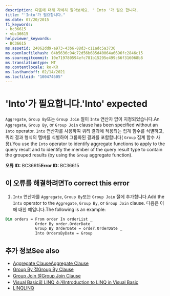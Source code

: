 ```yaml
---
description: 다음에 대해 자세히 알아보세요. ' Into '가 필요 합니다.
title: "'Into'가 필요합니다."
ms.date: 07/20/2015
f1_keywords:
- bc36615
- vbc36615
helpviewer_keywords:
- BC36615
ms.assetid: 24062dd9-a973-43b6-88d3-c11adc5a3736
ms.openlocfilehash: 04b5636c94c72d56b685d40064a6696fc2846c15
ms.sourcegitcommit: 10e719780594efc781b15295e499c66f316068b8
ms.translationtype: MT
ms.contentlocale: ko-KR
ms.lasthandoff: 02/14/2021
ms.locfileid: "100474605"
---
```

# <a name="into-expected"></a><span data-ttu-id="ce365-103">'Into'가 필요합니다.</span><span class="sxs-lookup"><span data-stu-id="ce365-103">'Into' expected</span></span>

<span data-ttu-id="ce365-104">`Aggregate`, `Group By`또는 `Group Join` 절이 `Into` 연산자 없이 지정되었습니다.</span><span class="sxs-lookup"><span data-stu-id="ce365-104">An `Aggregate`, `Group By`, or `Group Join` clause has been specified without an `Into` operator.</span></span> <span data-ttu-id="ce365-105">`Into` 연산자를 사용하여 쿼리 결과에 적용되는 집계 함수를 식별하고, 쿼리 결과 형식의 멤버를 식별하여 그룹화된 결과를 포함합니다( `Group` 집계 함수 사용).</span><span class="sxs-lookup"><span data-stu-id="ce365-105">You use the `Into` operator to identify aggregate functions to apply to the query result and to identify the member of the query result type to contain the grouped results (by using the `Group` aggregate function).</span></span>  
  
 <span data-ttu-id="ce365-106">**오류 ID:** BC36615</span><span class="sxs-lookup"><span data-stu-id="ce365-106">**Error ID:** BC36615</span></span>  
  
## <a name="to-correct-this-error"></a><span data-ttu-id="ce365-107">이 오류를 해결하려면</span><span class="sxs-lookup"><span data-stu-id="ce365-107">To correct this error</span></span>  

1. <span data-ttu-id="ce365-108">`Into` 연산자를 `Aggregate`, `Group By`또는 `Group Join` 절에 추가합니다.</span><span class="sxs-lookup"><span data-stu-id="ce365-108">Add the `Into` operator to the `Aggregate`, `Group By`, or `Group Join` clause.</span></span> <span data-ttu-id="ce365-109">다음은 이에 대한 예입니다.</span><span class="sxs-lookup"><span data-stu-id="ce365-109">The following is an example:</span></span>  

```vb  
Dim orders = From order In orderList _  
             Order By order.OrderDate _  
             Group By OrderDate = order.OrderDate _  
             Into OrdersByDate = Group  
```  
  
## <a name="see-also"></a><span data-ttu-id="ce365-110">추가 정보</span><span class="sxs-lookup"><span data-stu-id="ce365-110">See also</span></span>

- [<span data-ttu-id="ce365-111">Aggregate Clause</span><span class="sxs-lookup"><span data-stu-id="ce365-111">Aggregate Clause</span></span>](../language-reference/queries/aggregate-clause.md)
- [<span data-ttu-id="ce365-112">Group By 절</span><span class="sxs-lookup"><span data-stu-id="ce365-112">Group By Clause</span></span>](../language-reference/queries/group-by-clause.md)
- [<span data-ttu-id="ce365-113">Group Join 절</span><span class="sxs-lookup"><span data-stu-id="ce365-113">Group Join Clause</span></span>](../language-reference/queries/group-join-clause.md)
- [<span data-ttu-id="ce365-114">Visual Basic의 LINQ 소개</span><span class="sxs-lookup"><span data-stu-id="ce365-114">Introduction to LINQ in Visual Basic</span></span>](../programming-guide/language-features/linq/introduction-to-linq.md)
- [<span data-ttu-id="ce365-115">LINQ</span><span class="sxs-lookup"><span data-stu-id="ce365-115">LINQ</span></span>](../programming-guide/language-features/linq/index.md)
